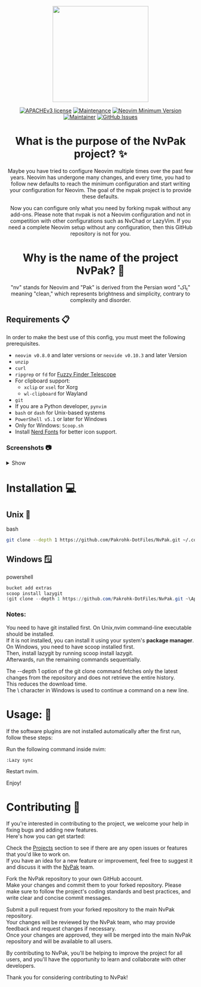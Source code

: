 <p align="center">
  <img width="256" height="256" src="https://user-images.githubusercontent.com/27810360/190279839-f6685b5f-4c56-41b3-b1b5-a8768cc52fb6.gif">
</p>

<div align="center">

[![APACHEv3 license](https://img.shields.io/badge/License-APACHEv2-red.svg?style=flat-square)](https://github.com/Pakrohk-DotFiles/NvPak/blob/main/LICENSE)
[![Maintenance](https://img.shields.io/badge/Maintained%3F-yes-green.svg?style=flat-square)](https://github.com/Pakrohk-DotFiles/NvPak/graphs/commit-activity)
[![Neovim Minimum Version](https://img.shields.io/badge/Neovim-0.8.0-blueviolet.svg?style=flat-square&logo=Neovim&color=90E59A&logoColor=white)](https://github.com/neovim/neovim)
[![Maintainer](https://img.shields.io/badge/maintainer-theMaintainer-blue?style=flat-square)](https://github.com/Pakrohk)
[![GitHub Issues](https://img.shields.io/github/issues/pakrohk-dotfiles/NvPak.svg?style=flat-square&label=Issues&color=d77982)](https://github.com/Pakrohk-DotFiles/NvPak/issues)

# What is the purpose of the NvPak project? ✨

Maybe you have tried to configure Neovim multiple times over the past few years. Neovim has undergone many changes, and every time, you had to follow new defaults to reach the minimum configuration and start writing your configuration for Neovim. The goal of the nvpak project is to provide these defaults.

Now you can configure only what you need by forking nvpak without any add-ons. Please note that nvpak is not a Neovim configuration and not in competition with other configurations such as NvChad or LazyVim. If you need a complete Neovim setup without any configuration, then this GitHub repository is not for you.

# Why is the name of the project NvPak? 🌟

"nv" stands for Neovim and "Pak" is derived from the Persian word "پاک" meaning "clean," which represents brightness and simplicity, contrary to complexity and disorder. 

</div>

## Requirements 📋

In order to make the best use of this config, you must meet the following prerequisites.

- `neovim v0.8.0` and later versions or `neovide v0.10.3` and later Version
- `unzip`
- `curl`
- `ripgrep` or `fd` for [Fuzzy Finder Telescope](https://github.com/BurntSushi/ripgrep)
- For clipboard support:
  - `xclip` or `xsel` for Xorg
  - `wl-clipboard` for Wayland
- `git`
- If you are a Python developer, `pynvim`
- `bash` or `dash` for Unix-based systems
- `PowerShell v5.1` or later for Windows
- Only for Windows: `Scoop.sh`
- Install [Nerd Fonts](https://github.com/ryanoasis/nerd-fonts) for better icon support.

### Screenshots 📷

<details>
<summary>
Show
</summary>
<br>



![full](https://user-images.githubusercontent.com/27810360/215935940-81f0b59b-9382-4915-a395-f6903f07c1a8.png)

![autocompelet](https://user-images.githubusercontent.com/27810360/215936237-96bc8604-1597-4aa9-bbfb-4709cae73016.png)

![NeoVide](https://user-images.githubusercontent.com/27810360/181910971-43f34b7f-116a-4981-a9d6-37db0c1526f1.png)

![Fuzzy Finder](https://user-images.githubusercontent.com/48873115/217238383-51c83389-ef78-414c-bdda-2896033ce389.png)

![CmdLine](https://user-images.githubusercontent.com/27810360/181955593-80e4480b-e158-4be7-abe0-0509072d1118.png)

![show error and warns details](https://user-images.githubusercontent.com/27810360/215936761-4ec5c34c-789e-426f-91a4-dca3b6b2a7d1.png)

</details>

# Installation 💻
## Unix 🐧
bash
```bash
git clone --depth 1 https://github.com/Pakrohk-DotFiles/NvPak.git ~/.config/nvim && nvim
```
## Windows 🪟
powershell
```powershell
bucket add extras
scoop install lazygit
(git clone --depth 1 https://github.com/Pakrohk-DotFiles/NvPak.git ~\AppData\Local\nvim\) -and (nvim)
```
### Notes:

You need to have git installed first.
On Unix,nvim command-line executable should be installed. \
If it is not installed, you can install it using your system's **package manager**.\
On Windows, you need to have scoop installed first. \
Then, install lazygit by running scoop install lazygit.\
Afterwards, run the remaining commands sequentially.

The --depth 1 option of the git clone command fetches only the latest changes from the repository and does not retrieve the entire history.\
This reduces the download time.\
The \ character in Windows is used to continue a command on a new line.


# Usage: 🚀

If the software plugins are not installed automatically after the first run, follow these steps:

Run the following command inside nvim:

```
:Lazy sync
```

Restart nvim.

Enjoy!


# Contributing 🤝


If you're interested in contributing to the project, we welcome your help in fixing bugs and adding new features.\
 Here's how you can get started:
 
Check the [Projects](https://github.com/EvolveBeyond/NvPak/projects) section to see if there are any open issues or features that you'd like to work on. \
If you have an idea for a new feature or improvement, feel free to suggest it and discuss it with the [NvPak](https://github.com/EvolveBeyond/NvPak) team.

Fork the NvPak repository to your own GitHub account.\
Make your changes and commit them to your forked repository. Please make sure to follow the project's coding standards and best practices, and write clear and concise commit messages.

Submit a pull request from your forked repository to the main NvPak repository.\
 Your changes will be reviewed by the NvPak team, who may provide feedback and request changes if necessary.\
Once your changes are approved, they will be merged into the main NvPak repository and will be available to all users.

By contributing to NvPak, you'll be helping to improve the project for all users, and you'll have the opportunity to learn and collaborate with other developers.

 Thank you for considering contributing to NvPak!




